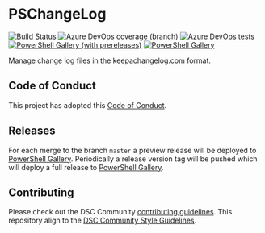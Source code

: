# PSChangeLog

[![Build Status](https://dev.azure.com/viscalyx/PSChangeLog/_apis/build/status/johlju.PSChangeLog?branchName=master)](https://dev.azure.com/viscalyx/PSChangeLog/_build/latest?definitionId=10&branchName=master)
![Azure DevOps coverage (branch)](https://img.shields.io/azure-devops/coverage/viscalyx/PSChangeLog/10/master)
[![Azure DevOps tests](https://img.shields.io/azure-devops/tests/viscalyx/PSChangeLog/10/master)](https://dsccommunity.visualstudio.com/PSChangeLog/_test/analytics?definitionId=10&contextType=build)
[![PowerShell Gallery (with prereleases)](https://img.shields.io/powershellgallery/vpre/PSChangeLog?label=PSChangeLog%20Preview)](https://www.powershellgallery.com/packages/PSChangeLog/)
[![PowerShell Gallery](https://img.shields.io/powershellgallery/v/PSChangeLog?label=PSChangeLog)](https://www.powershellgallery.com/packages/PSChangeLog/)

Manage change log files in the keepachangelog.com format.

## Code of Conduct

This project has adopted this [Code of Conduct](CODE_OF_CONDUCT.md).

## Releases

For each merge to the branch `master` a preview release will be
deployed to [PowerShell Gallery](https://www.powershellgallery.com/).
Periodically a release version tag will be pushed which will deploy a
full release to [PowerShell Gallery](https://www.powershellgallery.com/).

## Contributing

Please check out the DSC Community [contributing guidelines](https://dsccommunity.org/guidelines/contributing).
This repository align to the [DSC Community Style Guidelines](https://dsccommunity.org/styleguidelines).
